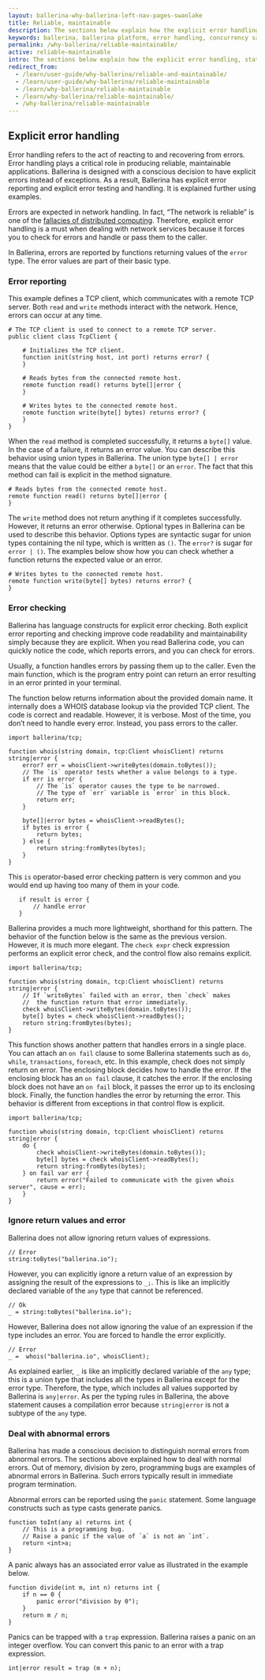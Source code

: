 ```yaml
---
layout: ballerina-why-ballerina-left-nav-pages-swanlake
title: Reliable, maintainable
description: The sections below explain how the explicit error handling, static types, and concurrency safety combined with a familiar, readable syntax make programs reliable and maintainable.
keywords: ballerina, ballerina platform, error handling, concurrency safety, reliability, maintainability
permalink: /why-ballerina/reliable-maintainable/
active: reliable-maintainable
intro: The sections below explain how the explicit error handling, static types, and concurrency safety combined with a familiar, readable syntax make programs reliable and maintainable. 
redirect_from:
  - /learn/user-guide/why-ballerina/reliable-and-maintainable/
  - /learn/user-guide/why-ballerina/reliable-maintainable
  - /learn/why-ballerina/reliable-maintainable
  - /learn/why-ballerina/reliable-maintainable/
  - /why-ballerina/reliable-maintainable
---
```


## Explicit error handling  

Error handling refers to the act of reacting to and recovering from errors. Error handling plays a critical role in producing reliable, maintainable applications. Ballerina is designed with a conscious decision to have explicit errors instead of exceptions. As a result, Ballerina has explicit error reporting and explicit error testing and handling. It is explained further using examples.

Errors are expected in network handling. In fact, “The network is reliable” is one of the <a href="https://en.wikipedia.org/wiki/Fallacies_of_distributed_computing" target="_blank">fallacies of distributed computing</a>. Therefore, explicit error handling is a must when dealing with network services because it forces you to check for errors and handle or pass them to the caller. 

In Ballerina, errors are reported by functions returning values of the `error` type. The error values are part of their basic type. 

### Error reporting

This example defines a TCP client, which communicates with a remote TCP server. Both `read` and `write` methods interact with the network. Hence, errors can occur at any time. 

```ballerina
# The TCP client is used to connect to a remote TCP server. 
public client class TcpClient {
 
    # Initializes the TCP client.
    function init(string host, int port) returns error? {
    }

    # Reads bytes from the connected remote host.
    remote function read() returns byte[]|error {
    }

    # Writes bytes to the connected remote host.
    remote function write(byte[] bytes) returns error? {
    }
}
```

When the `read` method is completed successfully, it returns a `byte[]` value. In the case of a failure, it returns an error value. You can describe this behavior using union types in Ballerina. The union type `byte[] | error` means that the value could be either a `byte[]` or an `error`. The fact that this method can fail is explicit in the method signature.

```ballerina
# Reads bytes from the connected remote host.
remote function read() returns byte[]|error {
}
```

The `write` method does not return anything if it completes successfully. However, it returns an error otherwise. Optional types in Ballerina can be used to describe this behavior. Options types are syntactic sugar for union types containing the nil type, which is written as `()`. The `error?` is sugar for `error | ()`. The examples below show how you can check whether a function returns the expected value or an error.

```ballerina
# Writes bytes to the connected remote host.
remote function write(byte[] bytes) returns error? {
}
```

### Error checking 

Ballerina has language constructs for explicit error checking. Both explicit error reporting and checking improve code readability and maintainability simply because they are explicit. When you read Ballerina code, you can quickly notice the code, which reports errors, and you can check for errors.  

Usually, a function handles errors by passing them up to the caller. Even the main function, which is the program entry point can return an error resulting in an error printed in your terminal. 

The function below returns information about the provided domain name. It internally does a WHOIS database lookup via the provided TCP client. The code is correct and readable. However, it is verbose. Most of the time, you don’t need to handle every error. Instead, you pass errors to the caller. 

```ballerina
import ballerina/tcp;

function whois(string domain, tcp:Client whoisClient) returns string|error {
    error? err = whoisClient->writeBytes(domain.toBytes());
    // The `is` operator tests whether a value belongs to a type.
    if err is error {
        // The `is` operator causes the type to be narrowed.
        // The type of `err` variable is `error` in this block.
        return err;
    }

    byte[]|error bytes = whoisClient->readBytes();
    if bytes is error {
        return bytes;
    } else {
        return string:fromBytes(bytes);
    }
}
```

This `is` operator-based error checking pattern is very common and you would end up having too many of them in your code. 

```ballerina
   if result is error {
       // handle error
   }
```

Ballerina provides a much more lightweight, shorthand for this pattern. The behavior of the function below is the same as the previous version. However, it is much more elegant. The `check expr` check expression performs an explicit error check, and the control flow also remains explicit.

```ballerina
import ballerina/tcp;

function whois(string domain, tcp:Client whoisClient) returns string|error {
    // If `writeBytes` failed with an error, then `check` makes
    //  the function return that error immediately.
    check whoisClient->writeBytes(domain.toBytes());
    byte[] bytes = check whoisClient->readBytes();
    return string:fromBytes(bytes);
}
```

This function shows another pattern that handles errors in a single place. You can attach an `on fail` clause to some Ballerina statements such as `do`, `while`, `transactions`, `foreach`, etc.  In this example, check does not simply return on error. The enclosing block decides how to handle the error. If the enclosing block has an `on fail` clause, it catches the error. If the enclosing block does not have an `on fail` block, it passes the error up to its enclosing block. Finally, the function handles the error by returning the error. This behavior is different from exceptions in that control flow is explicit. 

```ballerina
import ballerina/tcp;

function whois(string domain, tcp:Client whoisClient) returns string|error {
    do {
        check whoisClient->writeBytes(domain.toBytes());
        byte[] bytes = check whoisClient->readBytes();
        return string:fromBytes(bytes);
    } on fail var err {
        return error("Failed to communicate with the given whois server", cause = err);
    }
}
```

### Ignore return values and error

Ballerina does not allow ignoring return values of expressions. 

```ballerina
// Error
string:toBytes("ballerina.io");
```

However, you can explicitly ignore a return value of an expression by assigning the result of the expressions to `_;`. This is like an implicitly declared variable of the `any` type that cannot be referenced.

```ballerina
// Ok
_ = string:toBytes("ballerina.io");
```

However, Ballerina does not allow ignoring the value of an expression if the type includes an error. You are forced to handle the error explicitly. 

```ballerina
// Error
_ =  whois("ballerina.io", whoisClient);
```

As explained earlier, `_` is like an implicitly declared variable of the `any` type; this is a union type that includes all the types in Ballerina except for the error type. Therefore, the type, which includes all values supported by Ballerina is `any|error`. As per the typing rules in Ballerina, the above statement causes a compilation error because `string|error` is not a subtype of the `any` type.

### Deal with abnormal errors

Ballerina has made a conscious decision to distinguish normal errors from abnormal errors. The sections above explained how to deal with normal errors. Out of memory, division by zero, programming bugs are examples of abnormal errors in Ballerina. Such errors typically result in immediate program termination. 

Abnormal errors can be reported using the `panic` statement. Some language constructs such as type casts generate panics. 

```ballerina
function toInt(any a) returns int {
    // This is a programming bug.
    // Raise a panic if the value of `a` is not an `int`.
    return <int>a;
}
```

A panic always has an associated error value as illustrated in the example below.

```ballerina
function divide(int m, int n) returns int {
    if n == 0 {
        panic error("division by 0");
    }
    return m / n;
}
```

Panics can be trapped with a `trap` expression. Ballerina raises a panic on an integer overflow. You can convert this panic to an error with a trap expression. 

```ballerina
int|error result = trap (m + n);
```

<style>
.nav > li.cVersionItem {
    display: none !important;
}
/* .cBalleinaBreadcrumbs li:nth-child(3) , .cBalleinaBreadcrumbs li:nth-child(2) {
   display:none !important;
} */
</style>
